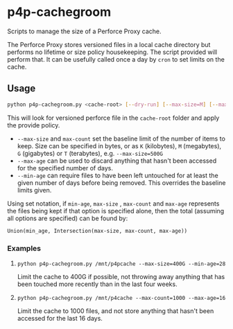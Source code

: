 # p4p-cachegroom
Scripts to manage the size of a Perforce Proxy cache.

The Perforce Proxy stores versioned files in a local cache directory but performs no lifetime or size policy
housekeeping.  The script provided will perform that.  It can be usefully called once a day by `cron`
to set limits on the cache.

## Usage

```sh
python p4p-cachegroom.py <cache-root> [--dry-run] [--max-size=M] [--max-count=C] [--min-age=m] [--max-age=M]
```

This will look for versioned perforce file in the `cache-root` folder and apply the provide policy.

- `--max-size` and `max-count` set the baseline limit of the number of items to keep.
  Size can be specified in bytes, or as `K` (kilobytes), `M` (megabytes), `G` (gigabytes) or `T` (terabytes), e.g. `--max-size=500G`  
- `--max-age` can be used to discard anything that hasn't been accessed for the specified number of days.
- `--min-age` can require files to have been left untouched for at least the given number of days before being removed.  This overrides the baseline limits given.

Using set notation, if `min-age`, `max-size` , `max-count` and `max-age` represents the files being kept if that option
is specified alone, then the total (assuming all options are specified) can be found by:

`Union(min_age, Intersection(max-size, max-count, max-age))`

### Examples

1. `python p4p-cachegroom.py /mnt/p4pcache --max-size=400G --min-age=28`
   
   Limit the cache to 400G if possible, not throwing away anything that has been touched more recently than in the last four weeks.
2. `python p4p-cachegroom.py /mnt/p4cache --max-count=1000 --max-age=16`
   
   Limit the cache to 1000 files, and not store anything that hasn't been accessed for the last 16 days.
